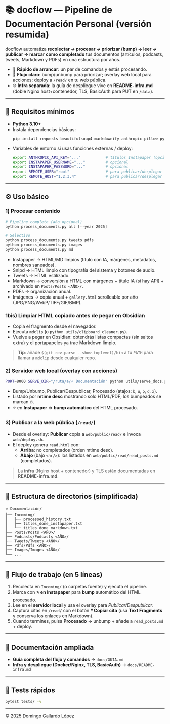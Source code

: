 # 📚 docflow — Pipeline de Documentación Personal (versión resumida)

docflow automatiza **recolectar → procesar → priorizar (bump) → leer → publicar → marcar como completado** tus documentos (artículos, podcasts, tweets, Markdown y PDFs) en una estructura por años.

- 🚀 **Rápido de arrancar**: un par de comandos y estás procesando.
- 🧭 **Flujo claro**: bump/unbump para priorizar; overlay web local para acciones; deploy a `/read/` en tu web pública.
- 🌐 **Infra separada**: la guía de despliegue vive en **README-infra.md** (doble Nginx host+contenedor, TLS, BasicAuth para PUT en `/data`).

---

## 🔧 Requisitos mínimos

- **Python 3.10+**  
- Instala dependencias básicas:
  ```bash
  pip install requests beautifulsoup4 markdownify anthropic pillow pytest markdown
  ```
- Variables de entorno si usas funciones externas / deploy:
  ```bash
  export ANTHROPIC_API_KEY="..."           # títulos Instapaper (opcional)
  export INSTAPAPER_USERNAME="..."         # opcional
  export INSTAPAPER_PASSWORD="..."         # opcional
  export REMOTE_USER="root"                # para publicar/desplegar
  export REMOTE_HOST="1.2.3.4"             # para publicar/desplegar
  ```

---

## ⚙️ Uso básico

### 1) Procesar contenido
```bash
# Pipeline completo (año opcional)
python process_documents.py all [--year 2025]

# Selectivo
python process_documents.py tweets pdfs
python process_documents.py images
python process_documents.py md
```
- Instapaper → HTML/MD limpios (título con IA, márgenes, metadatos, nombres saneados).  
- Snipd → HTML limpio con tipografía del sistema y botones de audio.  
- Tweets → HTML estilizado.  
- Markdown → conversión a HTML con márgenes + título IA (si hay API) + archivado en `Posts/Posts <AÑO>/`.  
- PDFs → organización anual.  
- Imágenes → copia anual + `gallery.html` scrolleable por año (JPG/PNG/WebP/TIFF/GIF/BMP).

### 1bis) Limpiar HTML copiado antes de pegar en Obsidian
- Copia el fragmento desde el navegador.
- Ejecuta `mdclip` (o `python utils/clipboard_cleaner.py`).
- Vuelve a pegar en Obsidian: obtendrás listas compactas (sin saltos extra) y el portapapeles ya trae Markdown limpio.

> **Tip**: añade `$(git rev-parse --show-toplevel)/bin` a tu `PATH` para llamar a `mdclip` desde cualquier repo.

### 2) Servidor web local (overlay con acciones)
```bash
PORT=8000 SERVE_DIR="/ruta/a/⭐️ Documentación" python utils/serve_docs.py
```
- Bump/Unbump, Publicar/Despublicar, Procesado (atajos: `b`, `u`, `p`, `d`, `x`).
- Listado por **mtime desc** mostrando solo HTML/PDF; los bumpeados se marcan 🔥.
- ⭐ en **Instapaper** ⇒ **bump automático** del HTML procesado.

### 3) Publicar a la web pública (`/read/`)
- Desde el overlay: **Publicar** copia a `web/public/read/` e invoca `web/deploy.sh`.
- El deploy genera `read.html` con:
  - **Arriba**: no completados (orden mtime desc).
  - **Abajo** (bajo `<hr/>`): los listados en `web/public/read/read_posts.md` (completados).

> La **infra** (Nginx host + contenedor) y TLS están documentadas en **README-infra.md**.

---

## 📂 Estructura de directorios (simplificada)

```
⭐️ Documentación/
├── Incoming/
│   ├── processed_history.txt
│   ├── titles_done_instapaper.txt
│   └── titles_done_markdown.txt
├── Posts/Posts <AÑO>/
├── Podcasts/Podcasts <AÑO>/
├── Tweets/Tweets <AÑO>/
├── Pdfs/Pdfs <AÑO>/
├── Images/Images <AÑO>/
└── ...
```

---

## 🧭 Flujo de trabajo (en 5 líneas)

1. Recolecta en `Incoming/` (o carpetas fuente) y ejecuta el pipeline.  
2. Marca con **⭐ en Instapaper** para **bump** automático del HTML procesado.  
3. Lee en el **servidor local** y usa el overlay para *Publicar/Despublicar*.  
4. Captura citas en `/read/` con el botón **❝ Copiar cita** (usa **Text Fragments** y conserva los enlaces en Markdown).  
5. Cuando termines, pulsa **Procesado** → unbump + añade a `read_posts.md` + deploy.

---

## 🔗 Documentación ampliada

- **Guía completa del flujo y comandos** → `docs/GUIA.md`  
- **Infra y despliegue (Docker/Nginx, TLS, BasicAuth)** → `docs/README-infra.md`

---

## 🧪 Tests rápidos

```bash
pytest tests/ -v
```

---

© 2025 Domingo Gallardo López
